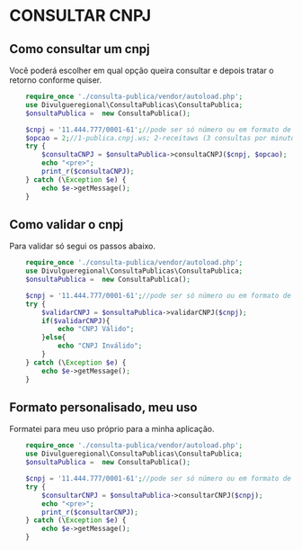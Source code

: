 # CONSULTAR CNPJ

## Como consultar um cnpj

Você poderá escolher em qual opção queira consultar e depois tratar o retorno conforme quiser.

```php
    require_once './consulta-publica/vendor/autoload.php';
    use Divulgueregional\ConsultaPublicas\ConsultaPublica;
    $onsultaPublica =  new ConsultaPublica();

    $cnpj = '11.444.777/0001-61';//pode ser só número ou em formato de cnpj
    $opcao = 2;//1-publica.cnpj.ws; 2-receitaws (3 consultas por minuto); 3-speedio(50 requisição dia); 4-minhareceita; 5-eanpictures; 6-brasilapi
    try {
        $consultaCNPJ = $onsultaPublica->consultaCNPJ($cnpj, $opcao);
        echo "<pre>";
        print_r($consultaCNPJ);
    } catch (\Exception $e) {
        echo $e->getMessage();
    }
```

## Como validar o cnpj

Para validar só segui os passos abaixo.

```php
    require_once './consulta-publica/vendor/autoload.php';
    use Divulgueregional\ConsultaPublicas\ConsultaPublica;
    $onsultaPublica =  new ConsultaPublica();

    $cnpj = '11.444.777/0001-61';//pode ser só número ou em formato de cnpj
    try {
        $validarCNPJ = $onsultaPublica->validarCNPJ($cnpj);
        if($validarCNPJ){
            echo "CNPJ Válido";
        }else{
            echo "CNPJ Inválido";
        }
    } catch (\Exception $e) {
        echo $e->getMessage();
    }
```

## Formato personalisado, meu uso

Formatei para meu uso próprio para a minha aplicação.

```php
    require_once './consulta-publica/vendor/autoload.php';
    use Divulgueregional\ConsultaPublicas\ConsultaPublica;
    $onsultaPublica =  new ConsultaPublica();

    $cnpj = '11.444.777/0001-61';//pode ser só número ou em formato de cnpj
    try {
        $consultarCNPJ = $onsultaPublica->consultarCNPJ($cnpj);
        echo "<pre>";
        print_r($consultarCNPJ);
    } catch (\Exception $e) {
        echo $e->getMessage();
    }
```